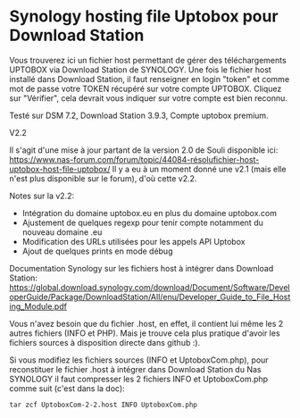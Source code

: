 # Synology hosting file Uptobox pour Download Station

Vous trouverez ici un fichier host permettant de gérer des téléchargements UPTOBOX via Download Station de SYNOLOGY.
Une fois le fichier host installé dans Download Station, il faut renseigner en login "token" et comme mot de passe votre TOKEN récupéré sur votre compte UPTOBOX. Cliquez sur "Vérifier", cela devrait vous indiquer sur votre compte est bien reconnu.

Testé sur DSM 7.2, Download Station 3.9.3, Compte uptobox premium.

V2.2

Il s'agit d'une mise à jour partant de la version 2.0 de Souli disponible ici:
https://www.nas-forum.com/forum/topic/44084-résolufichier-host-uptobox-host-file-uptobox/
Il y a eu à un moment donné une v2.1 (mais elle n'est plus disponible sur le forum), d'où cette v2.2.

Notes sur la v2.2:
- Intégration du domaine uptobox.eu en plus du domaine uptobox.com
- Ajustement de quelques regexp pour tenir compte notamment du nouveau domaine .eu
- Modification des URLs utilisées pour les appels API Uptobox
- Ajout de quelques prints en mode débug

Documentation Synology sur les fichiers host à intégrer dans Download Station:
https://global.download.synology.com/download/Document/Software/DeveloperGuide/Package/DownloadStation/All/enu/Developer_Guide_to_File_Hosting_Module.pdf

Vous n'avez besoin que du fichier .host, en effet, il contient lui même les 2 autres fichiers (INFO et PHP). Mais je trouve cela plus pratique d'avoir les fichiers sources à disposition directe dans github :).

Si vous modifiez les fichiers sources (INFO et UptoboxCom.php), pour reconstituer le fichier .host à intégrer dans Download Station du Nas SYNOLOGY il faut compresser les 2 fichiers INFO et UptoboxCom.php comme suit (c'est dans la doc):

```tar zcf UptoboxCom-2-2.host INFO UptoboxCom.php```
